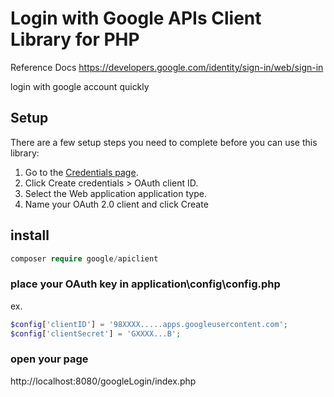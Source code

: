 # Login with Google APIs Client Library for PHP

Reference Docs
https://developers.google.com/identity/sign-in/web/sign-in

login with google account quickly

## Setup
There are a few setup steps you need to complete before you can use this library:

1.  Go to the [Credentials page](https://console.developers.google.com/).
2.  Click Create credentials > OAuth client ID.
3.  Select the Web application application type.
4.  Name your OAuth 2.0 client and click Create


## install

```php
composer require google/apiclient
```

### place your OAuth key in application\config\config.php

ex.
```php
$config['clientID'] = '98XXXX.....apps.googleusercontent.com';
$config['clientSecret'] = 'GXXXX...B';
```

### open your page

http://localhost:8080/googleLogin/index.php

